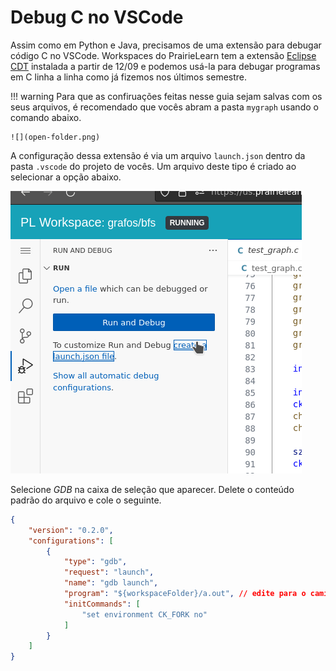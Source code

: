 # Debug C no VSCode

Assim como em Python e Java, precisamos de uma extensão para debugar código C no VSCode. Workspaces do PrairieLearn tem a extensão [Eclipse CDT](https://open-vsx.org/extension/eclipse-cdt/cdt-gdb-vscode) instalada a partir de 12/09 e podemos usá-la para debugar programas em C linha a linha como já fizemos nos últimos semestre. 

!!! warning 
    Para que as confiruações feitas nesse guia sejam salvas com os seus arquivos, é recomendado que vocês abram a pasta `mygraph` usando o comando abaixo.

    ![](open-folder.png)

A configuração dessa extensão é via um arquivo `launch.json` dentro da pasta `.vscode` do projeto de vocês. Um arquivo deste tipo é criado ao selecionar a opção abaixo.

![](debug-step1.png)

Selecione *GDB* na caixa de seleção que aparecer. Delete o conteúdo padrão do arquivo e cole o seguinte.

```json
{
    "version": "0.2.0",
    "configurations": [
        {
            "type": "gdb",
            "request": "launch",
            "name": "gdb launch",
            "program": "${workspaceFolder}/a.out", // edite para o caminho do executável desejado
            "initCommands": [
                "set environment CK_FORK no"
            ]
        }
    ]
}
```


